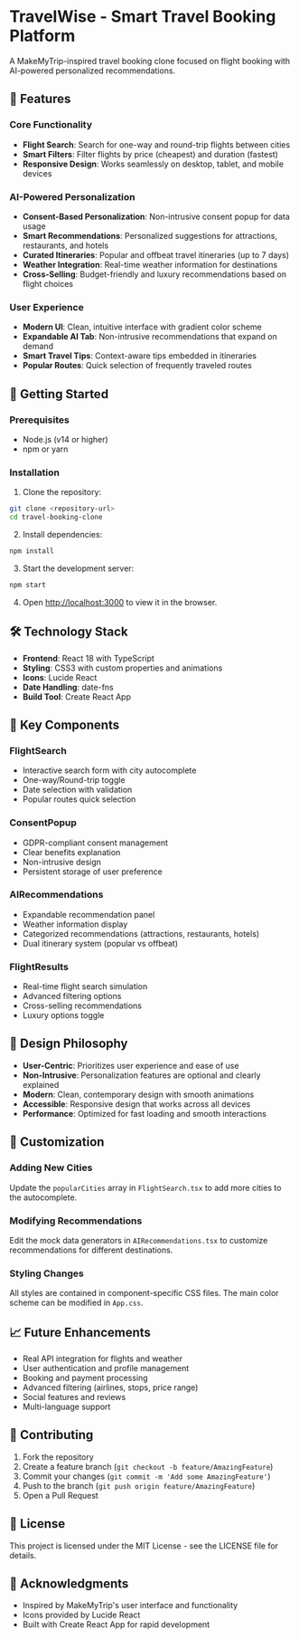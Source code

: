 # TravelWise - Smart Travel Booking Platform

A MakeMyTrip-inspired travel booking clone focused on flight booking with AI-powered personalized recommendations.

## 🌟 Features

### Core Functionality
- **Flight Search**: Search for one-way and round-trip flights between cities
- **Smart Filters**: Filter flights by price (cheapest) and duration (fastest)
- **Responsive Design**: Works seamlessly on desktop, tablet, and mobile devices

### AI-Powered Personalization
- **Consent-Based Personalization**: Non-intrusive consent popup for data usage
- **Smart Recommendations**: Personalized suggestions for attractions, restaurants, and hotels
- **Curated Itineraries**: Popular and offbeat travel itineraries (up to 7 days)
- **Weather Integration**: Real-time weather information for destinations
- **Cross-Selling**: Budget-friendly and luxury recommendations based on flight choices

### User Experience
- **Modern UI**: Clean, intuitive interface with gradient color scheme
- **Expandable AI Tab**: Non-intrusive recommendations that expand on demand
- **Smart Travel Tips**: Context-aware tips embedded in itineraries
- **Popular Routes**: Quick selection of frequently traveled routes

## 🚀 Getting Started

### Prerequisites
- Node.js (v14 or higher)
- npm or yarn

### Installation

1. Clone the repository:
```bash
git clone <repository-url>
cd travel-booking-clone
```

2. Install dependencies:
```bash
npm install
```

3. Start the development server:
```bash
npm start
```

4. Open [http://localhost:3000](http://localhost:3000) to view it in the browser.

## 🛠️ Technology Stack

- **Frontend**: React 18 with TypeScript
- **Styling**: CSS3 with custom properties and animations
- **Icons**: Lucide React
- **Date Handling**: date-fns
- **Build Tool**: Create React App

## 📱 Key Components

### FlightSearch
- Interactive search form with city autocomplete
- One-way/Round-trip toggle
- Date selection with validation
- Popular routes quick selection

### ConsentPopup
- GDPR-compliant consent management
- Clear benefits explanation
- Non-intrusive design
- Persistent storage of user preference

### AIRecommendations
- Expandable recommendation panel
- Weather information display
- Categorized recommendations (attractions, restaurants, hotels)
- Dual itinerary system (popular vs offbeat)

### FlightResults
- Real-time flight search simulation
- Advanced filtering options
- Cross-selling recommendations
- Luxury options toggle

## 🎨 Design Philosophy

- **User-Centric**: Prioritizes user experience and ease of use
- **Non-Intrusive**: Personalization features are optional and clearly explained
- **Modern**: Clean, contemporary design with smooth animations
- **Accessible**: Responsive design that works across all devices
- **Performance**: Optimized for fast loading and smooth interactions

## 🔧 Customization

### Adding New Cities
Update the `popularCities` array in `FlightSearch.tsx` to add more cities to the autocomplete.

### Modifying Recommendations
Edit the mock data generators in `AIRecommendations.tsx` to customize recommendations for different destinations.

### Styling Changes
All styles are contained in component-specific CSS files. The main color scheme can be modified in `App.css`.

## 📈 Future Enhancements

- Real API integration for flights and weather
- User authentication and profile management
- Booking and payment processing
- Advanced filtering (airlines, stops, price range)
- Social features and reviews
- Multi-language support

## 🤝 Contributing

1. Fork the repository
2. Create a feature branch (`git checkout -b feature/AmazingFeature`)
3. Commit your changes (`git commit -m 'Add some AmazingFeature'`)
4. Push to the branch (`git push origin feature/AmazingFeature`)
5. Open a Pull Request

## 📄 License

This project is licensed under the MIT License - see the LICENSE file for details.

## 🙏 Acknowledgments

- Inspired by MakeMyTrip's user interface and functionality
- Icons provided by Lucide React
- Built with Create React App for rapid development
